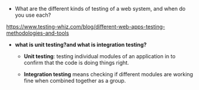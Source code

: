 - What are the different kinds of testing of a web system, and when do you use each?

https://www.testing-whiz.com/blog/different-web-apps-testing-methodologies-and-tools

- **what is unit testing?and what is integration testing?**

  - **Unit testing**: testing individual modules of an application in to confirm that the code is doing things right.

  - **Integration testing** means checking if different modules are working fine when combined together as a group.

